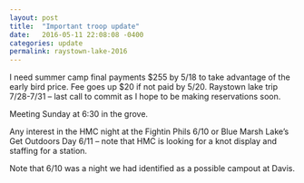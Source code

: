 ```yaml
---
layout: post
title:  "Important troop update"
date:   2016-05-11 22:08:08 -0400
categories: update
permalink: raystown-lake-2016
---
```

I need summer camp final payments $255 by 5/18 to take advantage of the early bird price.  Fee goes up $20 if not paid by 5/20.
Raystown lake trip 7/28-7/31 – last call to commit as I hope to be making reservations soon. 

Meeting Sunday at 6:30 in the grove. 

Any interest in the HMC night at the Fightin Phils 6/10 or Blue Marsh Lake’s Get Outdoors Day 6/11 – note that HMC is looking for a knot display and staffing for a station.

Note that 6/10 was a night we had identified as a possible campout at Davis. 
